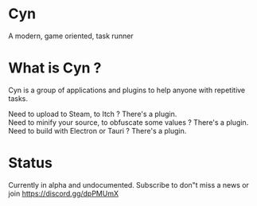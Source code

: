 # Cyn
A modern, game oriented, task runner  

# What is Cyn ?

Cyn is a group of applications and plugins to help anyone with repetitive tasks.  

Need to upload to Steam, to Itch ? There's a plugin.  
Need to minify your source, to obfuscate some values ? There's a plugin.  
Need to build with Electron or Tauri ? There's a plugin.  

# Status
Currently in alpha and undocumented. Subscribe to don"t miss a news or join https://discord.gg/dpPMUmX

